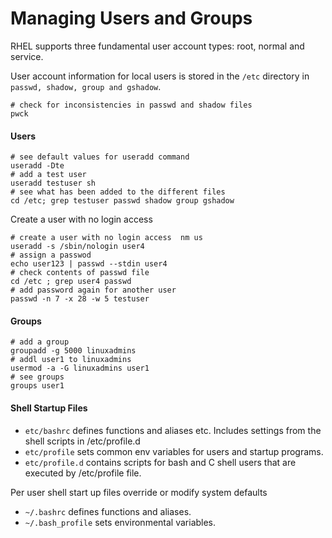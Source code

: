 # Managing Users and Groups

RHEL supports three fundamental user account types: root, normal and service.

User account information for local users is stored in the `/etc` directory in `passwd, shadow, group and gshadow`.

```
# check for inconsistencies in passwd and shadow files
pwck
```

#### Users

```
# see default values for useradd command
useradd -Dte
# add a test user
useradd testuser sh 
# see what has been added to the different files 
cd /etc; grep testuser passwd shadow group gshadow
```

Create a user with no login access

```
# create a user with no login access  nm us
useradd -s /sbin/nologin user4 
# assign a passwod
echo user123 | passwd --stdin user4
# check contents of passwd file
cd /etc ; grep user4 passwd
# add password again for another user
passwd -n 7 -x 28 -w 5 testuser
```

#### Groups

```
# add a group
groupadd -g 5000 linuxadmins
# addl user1 to linuxadmins
usermod -a -G linuxadmins user1
# see groups
groups user1
```

#### Shell Startup Files

* `etc/bashrc` defines functions and aliases etc. Includes settings from the shell scripts in /etc/profile.d
* `etc/profile` sets common env variables for users and startup programs. 
* `etc/profile.d` contains scripts for bash and C shell users that are executed by /etc/profile file. 

Per user shell start up files override  or modify system defaults

* `~/.bashrc` defines functions and aliases.  
* `~/.bash_profile` sets environmental variables. 
